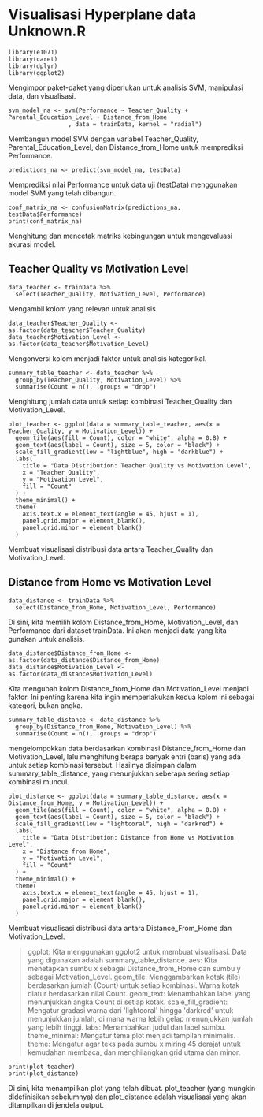 # Visualisasi Hyperplane data Unknown.R

```
library(e1071)
library(caret)
library(dplyr)
library(ggplot2)
```
Mengimpor paket-paket yang diperlukan untuk analisis SVM, manipulasi data, dan visualisasi.

```
svm_model_na <- svm(Performance ~ Teacher_Quality + Parental_Education_Level + Distance_from_Home
                 , data = trainData, kernel = "radial")
```
Membangun model SVM dengan variabel Teacher_Quality, Parental_Education_Level, dan Distance_from_Home untuk memprediksi Performance.

```
predictions_na <- predict(svm_model_na, testData)
```
Memprediksi nilai Performance untuk data uji (testData) menggunakan model SVM yang telah dibangun.

```
conf_matrix_na <- confusionMatrix(predictions_na, testData$Performance)
print(conf_matrix_na)
```
Menghitung dan mencetak matriks kebingungan untuk mengevaluasi akurasi model.

## Teacher Quality vs Motivation Level
```
data_teacher <- trainData %>%
  select(Teacher_Quality, Motivation_Level, Performance)
```
Mengambil kolom yang relevan untuk analisis.

```
data_teacher$Teacher_Quality <- as.factor(data_teacher$Teacher_Quality)
data_teacher$Motivation_Level <- as.factor(data_teacher$Motivation_Level)
```
Mengonversi kolom menjadi faktor untuk analisis kategorikal.

```
summary_table_teacher <- data_teacher %>%
  group_by(Teacher_Quality, Motivation_Level) %>%
  summarise(Count = n(), .groups = "drop")
```
Menghitung jumlah data untuk setiap kombinasi Teacher_Quality dan Motivation_Level.

```
plot_teacher <- ggplot(data = summary_table_teacher, aes(x = Teacher_Quality, y = Motivation_Level)) +
  geom_tile(aes(fill = Count), color = "white", alpha = 0.8) +
  geom_text(aes(label = Count), size = 5, color = "black") +
  scale_fill_gradient(low = "lightblue", high = "darkblue") +
  labs(
    title = "Data Distribution: Teacher Quality vs Motivation Level",
    x = "Teacher Quality",
    y = "Motivation Level",
    fill = "Count"
  ) +
  theme_minimal() +
  theme(
    axis.text.x = element_text(angle = 45, hjust = 1),
    panel.grid.major = element_blank(),
    panel.grid.minor = element_blank()
  )
```
Membuat visualisasi distribusi data antara Teacher_Quality dan Motivation_Level.

## Distance from Home vs Motivation Level
```
data_distance <- trainData %>%
  select(Distance_from_Home, Motivation_Level, Performance)
```
Di sini, kita memilih kolom Distance_from_Home, Motivation_Level, dan Performance dari dataset trainData. Ini akan menjadi data yang kita gunakan untuk analisis.

```
data_distance$Distance_from_Home <- as.factor(data_distance$Distance_from_Home)
data_distance$Motivation_Level <- as.factor(data_distance$Motivation_Level)
```
Kita mengubah kolom Distance_from_Home dan Motivation_Level menjadi faktor. Ini penting karena kita ingin memperlakukan kedua kolom ini sebagai kategori, bukan angka.

```
summary_table_distance <- data_distance %>%
  group_by(Distance_from_Home, Motivation_Level) %>%
  summarise(Count = n(), .groups = "drop")
```
mengelompokkan data berdasarkan kombinasi Distance_from_Home dan Motivation_Level, lalu menghitung berapa banyak entri (baris) yang ada untuk setiap kombinasi tersebut. Hasilnya disimpan dalam summary_table_distance, yang menunjukkan seberapa sering setiap kombinasi muncul.

```
plot_distance <- ggplot(data = summary_table_distance, aes(x = Distance_from_Home, y = Motivation_Level)) +
  geom_tile(aes(fill = Count), color = "white", alpha = 0.8) +
  geom_text(aes(label = Count), size = 5, color = "black") +
  scale_fill_gradient(low = "lightcoral", high = "darkred") +
  labs(
    title = "Data Distribution: Distance from Home vs Motivation Level",
    x = "Distance from Home",
    y = "Motivation Level",
    fill = "Count"
  ) +
  theme_minimal() +
  theme(
    axis.text.x = element_text(angle = 45, hjust = 1),
    panel.grid.major = element_blank(),
    panel.grid.minor = element_blank()
  )
```
Membuat visualisasi distribusi data antara Distance_From_Home dan Motivation_Level.

>ggplot: Kita menggunakan ggplot2 untuk membuat visualisasi. Data yang digunakan adalah summary_table_distance.
>aes: Kita menetapkan sumbu x sebagai Distance_from_Home dan sumbu y sebagai Motivation_Level.
>geom_tile: Menggambarkan kotak (tile) berdasarkan jumlah (Count) untuk setiap kombinasi. Warna kotak diatur berdasarkan nilai Count.
>geom_text: Menambahkan label yang menunjukkan angka Count di setiap kotak.
>scale_fill_gradient: Mengatur gradasi warna dari 'lightcoral' hingga 'darkred' untuk menunjukkan jumlah, di mana warna lebih gelap menunjukkan jumlah yang lebih tinggi.
>labs: Menambahkan judul dan label sumbu.
>theme_minimal: Mengatur tema plot menjadi tampilan minimalis.
>theme: Mengatur agar teks pada sumbu x miring 45 derajat untuk kemudahan membaca, dan menghilangkan grid utama dan minor.

```
print(plot_teacher)
print(plot_distance)
```
Di sini, kita menampilkan plot yang telah dibuat. plot_teacher (yang mungkin didefinisikan sebelumnya) dan plot_distance adalah visualisasi yang akan ditampilkan di jendela output.
